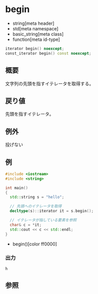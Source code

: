 # begin
* string[meta header]
* std[meta namespace]
* basic_string[meta class]
* function[meta id-type]

```cpp
iterator begin() noexcept;
const_iterator begin() const noexcept;
```

## 概要
文字列の先頭を指すイテレータを取得する。


## 戻り値
先頭を指すイテレータ。


## 例外
投げない


## 例
```cpp
#include <iostream>
#include <string>

int main()
{
  std::string s = "hello";

  // 先頭へのイテレータを取得
  decltype(s)::iterator it = s.begin();

  // イテレータが指している要素を参照
  char& c = *it;
  std::cout << c << std::endl;
}
```
* begin()[color ff0000]

### 出力
```
h
```

## 参照
